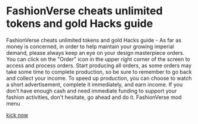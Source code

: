# FashionVerse cheats unlimited tokens and gold Hacks guide

FashionVerse cheats unlimited tokens and gold Hacks guide - As far as money is concerned, in order to help maintain your growing imperial demand, please always keep an eye on your design masterpiece orders. You can click on the "Order" icon in the upper right corner of the screen to access and process orders. Start producing all orders, as some orders may take some time to complete production, so be sure to remember to go back and collect your income. To speed up production, you can choose to watch a short advertisement, complete it immediately, and earn income. If you don't have enough cash and need immediate funding to support your fashion activities, don't hesitate, go ahead and do it. FashionVerse mod menu

[kick now](https://solsea.io/a/65dedfe269a9e486901f7660/about)
